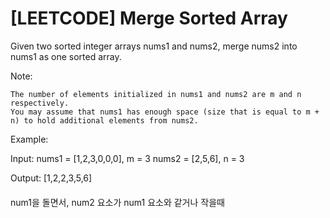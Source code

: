 # [LEETCODE] Merge Sorted Array

Given two sorted integer arrays nums1 and nums2, merge nums2 into nums1 as one sorted array.

Note:

    The number of elements initialized in nums1 and nums2 are m and n respectively.
    You may assume that nums1 has enough space (size that is equal to m + n) to hold additional elements from nums2.

Example:

Input:
nums1 = [1,2,3,0,0,0], m = 3
nums2 = [2,5,6], n = 3

Output: [1,2,2,3,5,6]

####

num1을 돌면서, num2 요소가 num1 요소와 같거나 작을때
